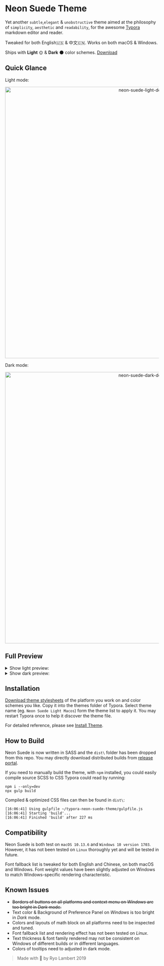 # Neon Suede Theme

Yet another `subtle`,`elegant` & `unobstructive` theme aimed at the philosophy of `simplicity`, `aesthetic` and `readability`, for the awesome [Typora](https://typora.io/) markdown editor and reader.

Tweaked for both English🇺🇸 & 中文🇨🇳. Works on both macOS & Windows.

Ships with **Light** 🌞 & **Dark** 🌑 color schemes. [Download](https://github.com/ryolambert/typora-neon-suede-theme/releases/latest)

## Quick Glance

Light mode:

<p align="center">
  <img src="https://github.com/ryolambert/typora-neon-suede-theme/raw/master/assets/neon-suede-light-demo.png" alt="neon-suede-light-demo" width="887"/>
</p>

Dark mode:

<p align="center">
  <img src="https://github.com/ryolambert/typora-neon-suede-theme/raw/master/assets/neon-suede-dark-demo.png" alt="neon-suede-dark-demo" width="887"/>
</p>

## Full Preview

<details><summary>Show light preview:</summary>
<p align="center">
  <img src="https://github.com/ryolambert/typora-neon-suede-theme/raw/master/assets/light-preview.png" alt="light-preview" width="648"/>
</p>
</details>

<details><summary>Show dark preview:</summary>
<p align="center">
  <img src="https://github.com/ryolambert/typora-neon-suede-theme/raw/master/assets/dark-preview.png" alt="dark-preview" width="648"/>
</p>
</details>

## Installation

[Download theme stylesheets](https://github.com/ryolambert/typora-neon-suede-theme/releases/latest) of the platform you work on and color schemes you like. Copy it into the themes folder of Typora. Select theme name (eg. `Neon Suede Light Macos`) form the theme list to apply it. You may restart Typora once to help it discover the theme file.

For detailed reference, please see [Install Theme](https://theme.typora.io/doc/Install-Theme/).

## How to Build

Neon Suede is now written in SASS and the `dist\` folder has been dropped from this repo. You may directly download distributed builds from [release portal](https://github.com/ryolambert/typora-neon-suede-theme/releases/latest).

If you need to manually build the theme, with `npm` installed, you could easily compile source SCSS to CSS Typora could read by running:

```
npm i --only=dev
npx gulp build
```

Compiled & optimized CSS files can then be found in `dist\`:

```
[16:06:41] Using gulpfile ~/typora-neon-suede-theme/gulpfile.js
[16:06:41] Starting 'build'...
[16:06:41] Finished 'build' after 227 ms
```



## Compatibility

Neon Suede is both test on `macOS 10.13.6` and `Windows 10 version 1703`. However, it has not been tested on `Linux` thoroughly yet and will be tested in future.

Font fallback list is tweaked for both English and Chinese, on both macOS and Windows. Font weight values have been slightly adjusted on Windows to match Windows-specific rendering characteristic.

## Known Issues

- ~~Borders of buttons on all platforms and context menu on *Windows* are too bright in *Dark* mode.~~
- Text color & Background of Preference Panel on *Windows* is too bright in *Dark* mode.
- Colors and layouts of math block on all platforms need to be inspected and tuned.
- Font fallback list and rendering effect has not been tested on *Linux*.
- Text thickness & font family rendered may not be consistent on Windows of different builds or in different languages.
- Colors of tooltips need to adjusted in dark mode.

> Made with 💖 by Ryo Lambert 2019
